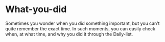 # What-you-did
Sometimes you wonder when you did something important, but you can’t quite remember the exact time. In such moments, you can easily check when, at what time, and why you did it through the Daily-list.
